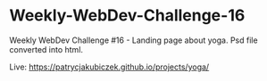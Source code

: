 # Weekly-WebDev-Challenge-16
Weekly WebDev Challenge #16 - Landing page about yoga. Psd file converted into html.

Live: https://patrycjakubiczek.github.io/projects/yoga/